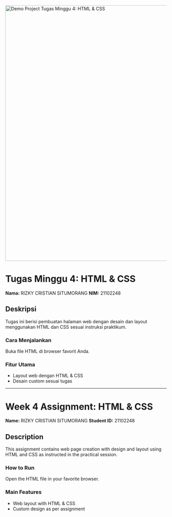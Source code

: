 <img src="URL_GAMBAR_HASIL_PROYEK" width="800" alt="Demo Project Tugas Minggu 4: HTML & CSS" />

# Tugas Minggu 4: HTML & CSS

**Nama:** RIZKY CRISTIAN SITUMORANG
**NIM:** 21102248

## Deskripsi
Tugas ini berisi pembuatan halaman web dengan desain dan layout menggunakan HTML dan CSS sesuai instruksi praktikum.

### Cara Menjalankan
Buka file HTML di browser favorit Anda.

### Fitur Utama
- Layout web dengan HTML & CSS
- Desain custom sesuai tugas

---

# Week 4 Assignment: HTML & CSS

**Name:** RIZKY CRISTIAN SITUMORANG
**Student ID:** 21102248

## Description
This assignment contains web page creation with design and layout using HTML and CSS as instructed in the practical session.

### How to Run
Open the HTML file in your favorite browser.

### Main Features
- Web layout with HTML & CSS
- Custom design as per assignment
